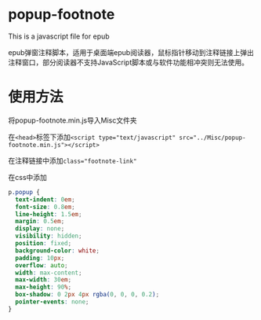 # popup-footnote

This is a javascript file for epub

epub弹窗注释脚本，适用于桌面端epub阅读器，鼠标指针移动到注释链接上弹出注释窗口，部分阅读器不支持JavaScript脚本或与软件功能相冲突则无法使用。

# 使用方法

将popup-footnote.min.js导入Misc文件夹

在```<head>```标签下添加```<script type="text/javascript" src="../Misc/popup-footnote.min.js"></script>```

在注释链接中添加```class="footnote-link"```

在css中添加
```css
p.popup {
  text-indent: 0em;
  font-size: 0.8em;
  line-height: 1.5em;
  margin: 0.5em;
  display: none;
  visibility: hidden;
  position: fixed;
  background-color: white;
  padding: 10px;
  overflow: auto;
  width: max-content;
  max-width: 30em;
  max-height: 90%;
  box-shadow: 0 2px 4px rgba(0, 0, 0, 0.2);
  pointer-events: none;
}
```
